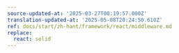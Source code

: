 ```yaml
---
source-updated-at: '2025-03-27T00:19:57.000Z'
translation-updated-at: '2025-05-08T20:24:50.610Z'
ref: docs/start/zh-hant/framework/react/middleware.md
replace:
  react: solid
---
```

